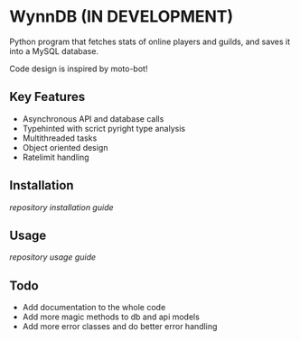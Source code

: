 # WynnDB (IN DEVELOPMENT)
Python program that fetches stats of online players and guilds, and saves it into a MySQL database.

Code design is inspired by moto-bot!

## Key Features
- Asynchronous API and database calls
- Typehinted with scrict pyright type analysis
- Multithreaded tasks
- Object oriented design
- Ratelimit handling

## Installation
*repository installation guide*

## Usage
*repository usage guide*

## Todo
- Add documentation to the whole code
- Add more magic methods to db and api models
- Add more error classes and do better error handling
